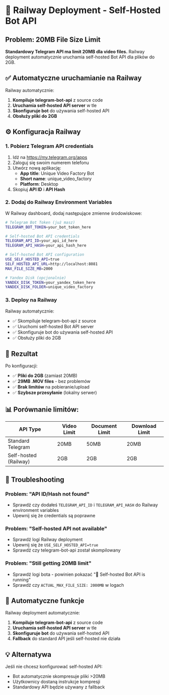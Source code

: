 # 🚀 Railway Deployment - Self-Hosted Bot API

## Problem: 20MB File Size Limit

**Standardowy Telegram API ma limit 20MB dla video files.** Railway deployment automatycznie uruchamia self-hosted Bot API dla plików do 2GB.

## ✅ Automatyczne uruchamianie na Railway

Railway automatycznie:

1. **Kompiluje telegram-bot-api** z source code
2. **Uruchamia self-hosted API server** w tle
3. **Skonfiguruje bot** do używania self-hosted API
4. **Obsłuży pliki do 2GB**

## ⚙️ Konfiguracja Railway

### 1. Pobierz Telegram API credentials

1. Idź na https://my.telegram.org/apps
2. Zaloguj się swoim numerem telefonu
3. Utwórz nową aplikację:
   - **App title**: Unique Video Factory Bot
   - **Short name**: unique_video_factory
   - **Platform**: Desktop
4. Skopiuj **API ID** i **API Hash**

### 2. Dodaj do Railway Environment Variables

W Railway dashboard, dodaj następujące zmienne środowiskowe:

```bash
# Telegram Bot Token (już masz)
TELEGRAM_BOT_TOKEN=your_bot_token_here

# Self-hosted Bot API credentials
TELEGRAM_API_ID=your_api_id_here
TELEGRAM_API_HASH=your_api_hash_here

# Self-hosted Bot API configuration
USE_SELF_HOSTED_API=true
SELF_HOSTED_API_URL=http://localhost:8081
MAX_FILE_SIZE_MB=2000

# Yandex Disk (opcjonalnie)
YANDEX_DISK_TOKEN=your_yandex_token_here
YANDEX_DISK_FOLDER=unique_video_factory
```

### 3. Deploy na Railway

Railway automatycznie:
- ✅ Skompiluje telegram-bot-api z source
- ✅ Uruchomi self-hosted Bot API server
- ✅ Skonfiguruje bot do używania self-hosted API
- ✅ Obsłuży pliki do 2GB

## 🎯 Rezultat

Po konfiguracji:

- ✅ **Pliki do 2GB** (zamiast 20MB)
- ✅ **29MB .MOV files** - bez problemów
- ✅ **Brak limitów** na pobieranie/upload
- ✅ **Szybsze przesyłanie** (lokalny serwer)

## 📊 Porównanie limitów:

| API Type | Video Limit | Document Limit | Download Limit |
|----------|-------------|----------------|----------------|
| Standard Telegram | 20MB | 50MB | 20MB |
| Self-hosted (Railway) | 2GB | 2GB | 2GB |

## 🔧 Troubleshooting

### Problem: "API ID/Hash not found"
- Sprawdź czy dodałeś `TELEGRAM_API_ID` i `TELEGRAM_API_HASH` do Railway environment variables
- Upewnij się że credentials są poprawne

### Problem: "Self-hosted API not available"
- Sprawdź logi Railway deployment
- Upewnij się że `USE_SELF_HOSTED_API=true`
- Sprawdź czy telegram-bot-api został skompilowany

### Problem: "Still getting 20MB limit"
- Sprawdź logi bota - powinien pokazać "🚀 Self-hosted Bot API is running"
- Sprawdź czy `ACTUAL_MAX_FILE_SIZE: 2000MB` w logach

## 🚀 Automatyczne funkcje

Railway deployment automatycznie:

1. **Kompiluje telegram-bot-api** z source code
2. **Uruchamia self-hosted API server** w tle
3. **Skonfiguruje bot** do używania self-hosted API
4. **Fallback** do standard API jeśli self-hosted nie działa

## 💡 Alternatywa

Jeśli nie chcesz konfigurować self-hosted API:
- Bot automatycznie skompresuje pliki >20MB
- Użytkownicy dostaną instrukcje kompresji
- Standardowy API będzie używany z fallback